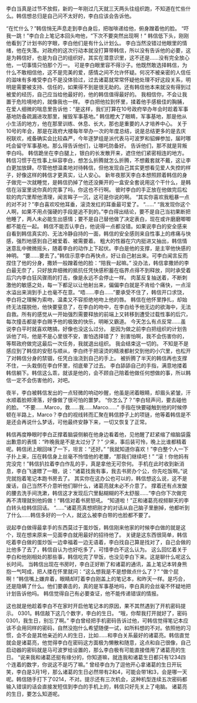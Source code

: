 李白当真是过节不放假，新的一年刚过几天就三天两头往组织跑，不知道在忙些什么。韩信想总归是自己问不太好的，李白应该会告诉他。

“在忙什么？”韩信悄无声息走到李白身后，把咖啡递给他，俯身蹭着他的脸。
“吓我一跳！”李白合上笔记本回头吻他，“下次不要突然出现啊！”
韩信低下头，刚刚他看到了计划书的字眼，李白他们是有什么计划么。
李白当然没错过他眼里的情绪，他在失落。对政府的这次行动本就没打算带韩信，所以没有告诉他的必要，这是为韩信好，也是为自己的组织好。其实在潜意识里，这不还是……没有完全放心他，一切事情只怕那个万一。
可是李白眼里容不得沙子。他既然敢选择韩信，为什么不敢相信他，这不是完美的爱，感情之间不允许怀疑。何况不被亲密的人信任的滋味有多难受李白不是没体验过，过去诸葛就常常怀疑他处理不好这段关系，明明是需要被支持、信任的，如果得不到是很无助的。还有韩信他本来就没有得到过被爱的经历，自己应当给他最好的，他的韩信值得最好的。
我相信你，不会让我置于危险境地的，就像我也一样。
李白把他拉到怀里，揉着他手感极佳的胸脯，在爱人细微的喘息里告诉他：“是这样，我们打算在10号政府举办年会时趁着军事基地防备疏漏进攻那里，摧毁军事基地。”
韩信瞪大了眼睛，军事基地，那是他从小生活的地方，他在那里训练、休息、长大，那也是重要的人才培养中心。
关于10号的年会，那是在政府大楼每年举办一次的年度总结，说是总结更多的是去庆祝联欢，戒备确实会比较森严，今年逐梦组是派代表马可波罗和貂蝉参加，届时哪吒会留守军事基地。那么得告诉他们，让哪吒防备好。
告诉他们，那不就是背叛李白吗。
韩信跪坐在李白腿上，银白的长发散开来，遮住他们紧密相连的地方。韩信习惯于在性事上纵容李白，想怎么折腾就怎么折腾，不想戴套就不戴，这让李白更加放肆。尽管他想温柔地对待韩信，但他发现自己其实更想看见爱人失控的样子，好像这样的韩信才更真实，让人安心。
新年夜那天李白本想照顾着韩信的身子做完一次就睡觉，是韩信扔掉了他还没撕开的一盒安全套说用这个干什么，是韩信在浴室里说你真的完事了吗，你这也不行啊。
彼时李白的手正放在他做完后松软的肉穴里帮他清理，闻言眸子一沉，这可是你说的啊。
“其实你喜欢我粗暴一点的对不对？”李白喜欢咬他耳垂，滚烫发红的耳垂最可爱了。
“……”
“我发现你这个人啊，如果不用点强硬的手段是追不到的。”李白得出结论，要不是自己当初果断把他睡了，两人未必能生出感情；要不是自己替他做了决定表白，现在或许磨磨唧唧都不能在一起。
韩信不能否认李白，他说得一点都没错。如果说李白的安全感来自看到韩信真实的、无法冷静自持的一面，韩信的安全感则来自性事上的疼痛与快感，强烈地感到自己被爱着、被需要着。
粗大的性器在穴内挺进又抽出，韩信情迷意乱中微微摇头，随着李白的动作上下起伏。李白是他的支撑，是主宰他快感的神明。
“要……要去了。”韩信示意李白再快点，好让自己射出来。可李白闻言反而捏住了他的分身，撒娇一般蹭着他的脸：“陪我一起嘛。”
没办法，韩信拿撒娇的李白最无奈了，只好放弃细微的抵抗任凭快感积蓄在临界点得不到释放，同时承受着后穴内李白狂风骤雨的打击，像是永远不会停止一样。
肉茎反复抽送着，不断刺激他的敏感之处，每一下都足以让他射出来，偏偏李白就是不肯给个痛快，一点淫水溢出来淌到手上也毫不在意。“唔……李白……”要承受不住了，韩信开口求饶，李白将之理解为索吻，温柔又不容拒绝地吻上他的唇。
韩信在他怀里挣扎，却始终无法摆脱他，他快要窒息了，在李白的吻中，在李白给予他无边的欲海中，无法自救。所有的感觉从一开始强烈需要释放的前端上又转移到遭受过载性事的后穴，每次撞击都是李白赐予他的极致的快乐，明晰又霸道。
今天怎么有点反常……虽说李白平时就喜欢瞎搞，好像也没这么过分。
是因为做之前李白把组织的计划告诉他了吗，他是不是心里很不安，害怕选择错了？
别害怕啊，我不会伤害你的，等帮政府做完这最后一次任务，我就退出组织。
我会结束这一切的。
不知是不是感应到了韩信的安慰与顺从，李白终于把滚烫的精液都射交到他的小穴里，也松开了对韩信分身的禁锢，任凭白浊浇到自己的手上。
被折腾了半天的韩信再也支撑不住，一头栽倒在李白怀里，彻底晕了过去。
李白舔舔自己的手指，满意地搂着韩信躺下。韩信这么乖，就该是他的，会不顾自己陪着他做任何想做的事，所以韩信一定不会伤害他的，对吧。
 
夜半，李白被韩信发出的一点轻微的响动吵醒，他虽是闭着眼睛，却眉头紧皱，汗水顺着脸颊滑落，好像做了很可怕的噩梦。
“你怎么了？”李白轻声问，要去碰他的脸。
“不要……Marco，救……我……Marco……”
手指在快要碰触到他的时候停顿在半路上，Marco？李白的视线转而汇聚在韩信脖子上的项链，他等着韩信是不是还会再说什么梦话，可他最终安静下来，一切又恢复了正常。
 
韩信再度睁眼时李白正撑着脑袋侧躺在他身边看着他，见他醒了赶紧缩了缩脑袋露出歉意的表情：“昨晚我是不是太过分了？”
少来，事后装可怜，晚上比谁都精着呢。韩信闭上眼回味了一下，坦言：“还好。”
“我就知道你喜欢！”李白整个人一下子扑上来，压在韩信身上丝毫不怜惜他的老腰，“那我们继续吧！”
“滚！你他妈有完没完！”韩信扒拉着李白作乱的手，真是拿他无可奈何。
手机在此时收到新消息，李白飞速瞟了一眼，说：“诸葛找我有事，我去书房办个公，你先吃饭啊。”说完就抱着笔记本跑书房去了。
其实你在这办公也可以的，韩信想这么说，这不是废话，自己当然不介意听他们聊什么，诸葛亮就未必不介意了。
撑着还有点发酸的腰去洗手间洗漱，韩信这才发现后穴里黏糊糊的不太舒服……“李白你下次做完再不清理就别他妈做！”韩信对着书房怒吼。
“知道啦！”正和诸葛亮视频聊天的李白转头给韩信回话。
“……”诸葛亮真想把刚才的对话从自己脑子里删掉，他都听到了什么……韩信多好的一个人，就这么被李白带的也脸都不要了。
 
说起李白做得最拿手的东西莫过于蛋炒饭，韩信刚来他家的时候李白做的就是这个，现在想来原来一见面李白就用最好的招待他了。
关键是这东西很简单，韩信吃着李白做的蛋炒饭一边幸福着一边无语着，李白找自己算是找对了，自己会做的比他多了去了，韩信自认为也好吃多了，可惜李白不这么认为。
这么回忆着关于李白和他刚相处的那些事，韩信吃完了早饭，也没见李白下来。这是聊什么呢这么长时间。
当韩信出现在书房时，李白正好断了和诸葛的通讯，盖上笔记本转身熊抱一气呵成，把人搂在怀里就问：“这么想我是不是想做点什么了？”
“做个屁啊！”韩信嘴上嫌弃着，眼睛却盯着李白刚盖上的笔记本，和昨天一样。是巧合，还是隐瞒了什么。他们要袭击的，真的是军事基地吗，李白真的会丝毫不怀疑地把计划告诉他吗。
韩信觉得自己有必要查证，他不能传递错误的情报。
 
这也就是他趁着李白不在家时开启他笔记本的原因，果不其然遇到了开机密码提示。
0301。韩信敲下这几个数字，李白的生日。
“哦，你帮我打开就好了，密码0301，我生日，别忘了啊。”
李白曾经把手机密码告诉过他，可韩信觉得笔记本应该不会用同样的密码，自然没抱什么希望随便一试，如所料想的不对。依照他的习惯，会不会是其他亲近的人的生日，比如……和李白关系最好的诸葛亮。韩信直觉就会是诸葛亮，他觉得李白在密码这方面极为懒散和随意，这点和自己很像，自己启动器的密码就是马可波罗给设置的，那么李白极有可能直接借用了诸葛亮的生日。
“说来我和诸葛还挺有缘分的，你知道嘛，就连我和诸葛生日都只有1234四个连着的数字，你说这不是巧了嘛。”
曾经李白为了逗他开心拿诸葛的生日开玩笑，李白是3月1号，那么诸葛的生日必然带有2和4，可能会带1和3，会是哪一天呢。韩信随手打下了0214，不对。提示还有三次机会，这种机型连续五次密码都输入错误的话会直接发短信到李白的手机上的，韩信只好先关上了电脑。
诸葛亮的生日，要怎么知道呢。
